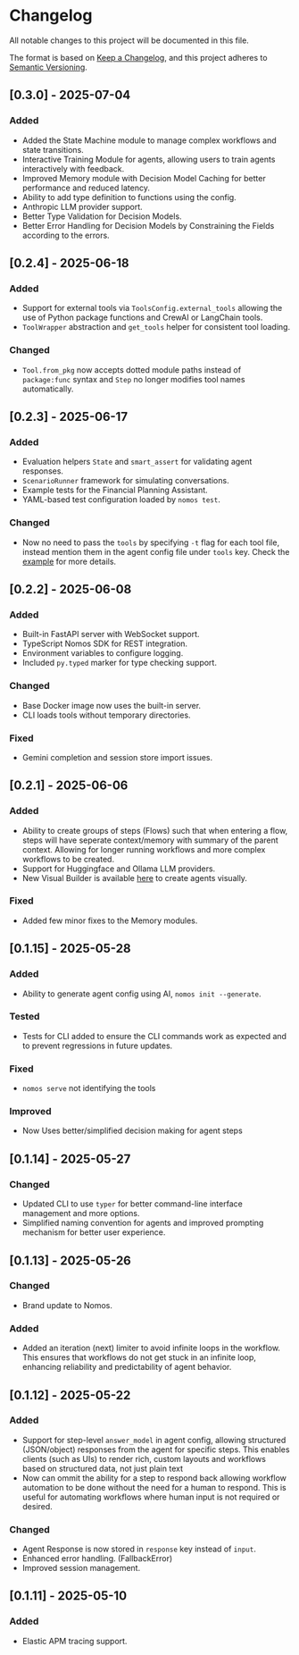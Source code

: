 # Changelog

All notable changes to this project will be documented in this file.

The format is based on [Keep a Changelog](https://keepachangelog.com/en/1.0.0/),
and this project adheres to [Semantic Versioning](https://semver.org/spec/v2.0.0.html).

<!-- ## Unreleased

### Added
- Your new features here.

### Changed
- Your changes here.

### Deprecated
- Your deprecated features here.

### Removed
- Your removed features here.

### Fixed
- Your bug fixes here.

### Security
- Your security fixes here. -->

## [0.3.0] - 2025-07-04

### Added
- Added the State Machine module to manage complex workflows and state transitions.
- Interactive Training Module for agents, allowing users to train agents interactively with feedback.
- Improved Memory module with Decision Model Caching for better performance and reduced latency.
- Ability to add type definition to functions using the config.
- Anthropic LLM provider support.
- Better Type Validation for Decision Models.
- Better Error Handling for Decision Models by Constraining the Fields according to the errors.

## [0.2.4] - 2025-06-18

### Added
- Support for external tools via `ToolsConfig.external_tools` allowing the use of
  Python package functions and CrewAI or LangChain tools.
- `ToolWrapper` abstraction and `get_tools` helper for consistent tool loading.

### Changed
- `Tool.from_pkg` now accepts dotted module paths instead of `package:func`
  syntax and `Step` no longer modifies tool names automatically.

## [0.2.3] - 2025-06-17

### Added
- Evaluation helpers `State` and `smart_assert` for validating agent responses.
- `ScenarioRunner` framework for simulating conversations.
- Example tests for the Financial Planning Assistant.
- YAML-based test configuration loaded by `nomos test`.

### Changed
- Now no need to pass the `tools` by specifying `-t` flag for each tool file, instead mention them in the agent config file under `tools` key. Check the [example](examples/barista/config.agent.yaml) for more details.

## [0.2.2] - 2025-06-08

### Added
- Built-in FastAPI server with WebSocket support.
- TypeScript Nomos SDK for REST integration.
- Environment variables to configure logging.
- Included `py.typed` marker for type checking support.

### Changed
- Base Docker image now uses the built-in server.
- CLI loads tools without temporary directories.

### Fixed
- Gemini completion and session store import issues.

## [0.2.1] - 2025-06-06

### Added
- Ability to create groups of steps (Flows) such that when entering a flow, steps will have seperate context/memory with summary of the parent context. Allowing for longer running workflows and more complex workflows to be created.
- Support for Huggingface and Ollama LLM providers.
- New Visual Builder is available [here](https://nomos.dowhile.dev/try) to create agents visually.

### Fixed
- Added few minor fixes to the Memory modules.

## [0.1.15] - 2025-05-28

### Added
- Ability to generate agent config using AI, `nomos init --generate`.

### Tested
- Tests for CLI added to ensure the CLI commands work as expected and to prevent regressions in future updates.

### Fixed
- `nomos serve` not identifying the tools

### Improved
- Now Uses better/simplified decision making for agent steps

## [0.1.14] - 2025-05-27

### Changed
- Updated CLI to use `typer` for better command-line interface management and more options.
- Simplified naming convention for agents and improved prompting mechanism for better user experience.

## [0.1.13] - 2025-05-26

### Changed
- Brand update to Nomos.

### Added
- Added an iteration (next) limiter to avoid infinite loops in the workflow. This ensures that workflows do not get stuck in an infinite loop, enhancing reliability and predictability of agent behavior.


## [0.1.12] - 2025-05-22

### Added
- Support for step-level `answer_model` in agent config, allowing structured (JSON/object) responses from the agent for specific steps. This enables clients (such as UIs) to render rich, custom layouts and workflows based on structured data, not just plain text
- Now can ommit the ability for a step to respond back allowing workflow automation to be done without the need for a human to respond. This is useful for automating workflows where human input is not required or desired.

### Changed
- Agent Response is now stored in `response` key instead of `input`.
- Enhanced error handling. (FallbackError)
- Improved session management.


## [0.1.11] - 2025-05-10

### Added
- Elastic APM tracing support.
